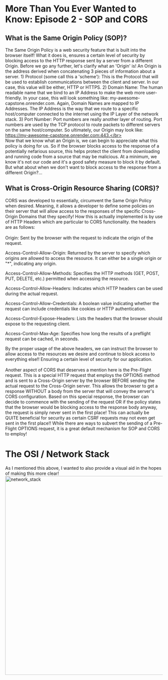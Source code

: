 # More Than You Ever Wanted to Know: Episode 2 - SOP and CORS

## What is the Same Origin Policy (SOP)?

The Same Origin Policy is a web security feature that is built into the browser itself! What it does is, ensures a certain level of security by blocking access to the HTTP response sent by a server from a different Origin. Before we go any further, let's clarify what an 'Origin' is! An Origin is the address derived when concatenating 3 pieces of information about a server. 1) Protocol (some call this a 'scheme'): This is the Protocol that will be used to establish communications between the client and server. In our case, this value will be either, HTTP or HTTPS. 2) Domain Name: The human readable name that we bind to an IP Address to make the web more user-friendly. In your case, this will look something like: my-awesome-capstone.onrender.com. Again, Domain Names are mapped to IP Addresses. The IP Address is the way that we route to a specific host/computer connected to the internet using the IP Layer of the network stack. 3) Port Number: Port numbers are really another layer of routing. Port numbers are used by the TCP protocol to route packets to different servers on the same host/computer. So ultimately, our Origin may look like: https://my-awesome-capstone.onrender.com:443.</br>
</br>
Now that we know what an Origin is, we can begin to appreciate what this policy is doing for us. So if the browser blocks access to the response of a potentially nefarious source, this helps protect the client from downloading and running code from a source that may be malicious. At a minimum, we know it's not our code and it's a good safety measure to block it by default. But what about when we don't want to block access to the response from a different Origin?...

## What is Cross-Origin Resource Sharing (CORS)?

CORS was developed to essentially, circumvent the Same Origin Policy when desired. Meaning, it allows a developer to define some policies on their server that will allow access to the responses of the specific Cross-Origin Domains that they specify! How this is actually implemented is by use of HTTP Headers which are particular to CORS functionality. the headers are as follows:</br>
</br>
Origin: Sent by the browser with the request to indicate the origin of the request.

Access-Control-Allow-Origin: Returned by the server to specify which origins are allowed to access the resource. It can either be a single origin or "*", indicating any origin.

Access-Control-Allow-Methods: Specifies the HTTP methods (GET, POST, PUT, DELETE, etc.) permitted when accessing the resource.

Access-Control-Allow-Headers: Indicates which HTTP headers can be used during the actual request.

Access-Control-Allow-Credentials: A boolean value indicating whether the request can include credentials like cookies or HTTP authentication.

Access-Control-Expose-Headers: Lists the headers that the browser should expose to the requesting client.

Access-Control-Max-Age: Specifies how long the results of a preflight request can be cached, in seconds.

By the proper usage of the above headers, we can instruct the browser to allow access to the resources we desire and continue to block access to everything else!! Ensuring a certain level of security for our application.</br>
</br>
Another aspect of CORS that deserves a mention here is the Pre-Flight request. This is a special HTTP request that employs the OPTIONS method and is sent to a Cross-Origin server by the browser BEFORE sending the actual request to the Cross-Origin server. This allows the browser to get a response WITHOUT a body from the server that will convey the server's CORS configuration. Based on this special response, the browser can decide to commence with the sending of the request OR if the policy states that the browser would be blocking access to the response body anyway, the request is simply never sent in the first place! This can actually be QUITE beneficial for security as certain CSRF requests may not even get sent in the first place!! While there are ways to subvert the sending of a Pre-Flight OPTIONS request, it is a great default mechanism for SOP and CORS to employ!

# The OSI / Network Stack
As I mentioned this above, I wanted to also provide a visual aid in the hopes of making this more clear!
<img width="634" alt="network_stack" src="https://github.com/bkieselEducational/More-Than-You-Ever-Wanted-to-Know-Episode-2-SOP-and-CORS/assets/131717897/dcf1c510-45ec-48ce-a6e0-b63a18a600ae">
